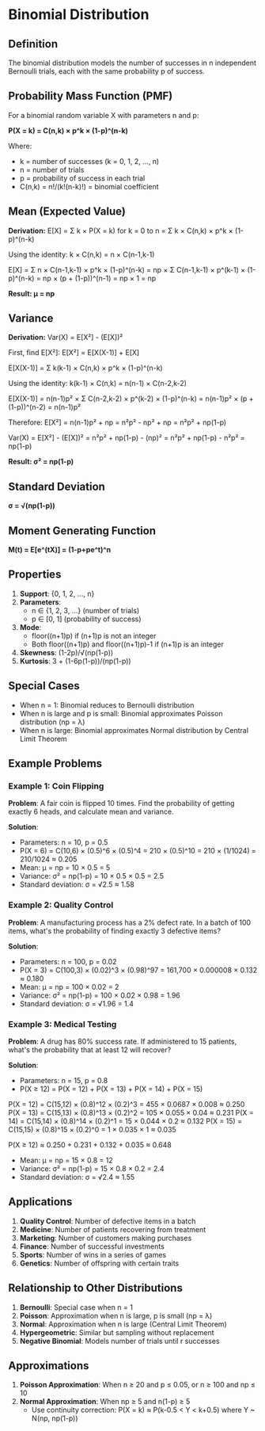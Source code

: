 # Binomial Distribution

## Definition
The binomial distribution models the number of successes in n independent Bernoulli trials, each with the same probability p of success.

## Probability Mass Function (PMF)
For a binomial random variable X with parameters n and p:

**P(X = k) = C(n,k) × p^k × (1-p)^(n-k)**

Where:
- k = number of successes (k = 0, 1, 2, ..., n)
- n = number of trials
- p = probability of success in each trial
- C(n,k) = n!/(k!(n-k)!) = binomial coefficient

## Mean (Expected Value)
**Derivation:**
E[X] = Σ k × P(X = k) for k = 0 to n
     = Σ k × C(n,k) × p^k × (1-p)^(n-k)

Using the identity: k × C(n,k) = n × C(n-1,k-1)

E[X] = Σ n × C(n-1,k-1) × p^k × (1-p)^(n-k)
     = np × Σ C(n-1,k-1) × p^(k-1) × (1-p)^(n-k)
     = np × (p + (1-p))^(n-1)
     = np × 1
     = np

**Result: μ = np**

## Variance
**Derivation:**
Var(X) = E[X²] - (E[X])²

First, find E[X²]:
E[X²] = E[X(X-1)] + E[X]

E[X(X-1)] = Σ k(k-1) × C(n,k) × p^k × (1-p)^(n-k)

Using the identity: k(k-1) × C(n,k) = n(n-1) × C(n-2,k-2)

E[X(X-1)] = n(n-1)p² × Σ C(n-2,k-2) × p^(k-2) × (1-p)^(n-k)
          = n(n-1)p² × (p + (1-p))^(n-2)
          = n(n-1)p²

Therefore:
E[X²] = n(n-1)p² + np
        = n²p² - np² + np
        = n²p² + np(1-p)

Var(X) = E[X²] - (E[X])²
       = n²p² + np(1-p) - (np)²
       = n²p² + np(1-p) - n²p²
       = np(1-p)

**Result: σ² = np(1-p)**

## Standard Deviation
**σ = √(np(1-p))**

## Moment Generating Function
**M(t) = E[e^(tX)] = (1-p+pe^t)^n**

## Properties
1. **Support**: {0, 1, 2, ..., n}
2. **Parameters**: 
   - n ∈ {1, 2, 3, ...} (number of trials)
   - p ∈ [0, 1] (probability of success)
3. **Mode**: 
   - floor((n+1)p) if (n+1)p is not an integer
   - Both floor((n+1)p) and floor((n+1)p)-1 if (n+1)p is an integer
4. **Skewness**: (1-2p)/√(np(1-p))
5. **Kurtosis**: 3 + (1-6p(1-p))/(np(1-p))

## Special Cases
- When n = 1: Binomial reduces to Bernoulli distribution
- When n is large and p is small: Binomial approximates Poisson distribution (np = λ)
- When n is large: Binomial approximates Normal distribution by Central Limit Theorem

## Example Problems

### Example 1: Coin Flipping
**Problem**: A fair coin is flipped 10 times. Find the probability of getting exactly 6 heads, and calculate mean and variance.

**Solution**:
- Parameters: n = 10, p = 0.5
- P(X = 6) = C(10,6) × (0.5)^6 × (0.5)^4
           = 210 × (0.5)^10
           = 210 × (1/1024)
           = 210/1024 ≈ 0.205
- Mean: μ = np = 10 × 0.5 = 5
- Variance: σ² = np(1-p) = 10 × 0.5 × 0.5 = 2.5
- Standard deviation: σ = √2.5 ≈ 1.58

### Example 2: Quality Control
**Problem**: A manufacturing process has a 2% defect rate. In a batch of 100 items, what's the probability of finding exactly 3 defective items?

**Solution**:
- Parameters: n = 100, p = 0.02
- P(X = 3) = C(100,3) × (0.02)^3 × (0.98)^97
           = 161,700 × 0.000008 × 0.132
           ≈ 0.180
- Mean: μ = np = 100 × 0.02 = 2
- Variance: σ² = np(1-p) = 100 × 0.02 × 0.98 = 1.96
- Standard deviation: σ = √1.96 = 1.4

### Example 3: Medical Testing
**Problem**: A drug has 80% success rate. If administered to 15 patients, what's the probability that at least 12 will recover?

**Solution**:
- Parameters: n = 15, p = 0.8
- P(X ≥ 12) = P(X = 12) + P(X = 13) + P(X = 14) + P(X = 15)

P(X = 12) = C(15,12) × (0.8)^12 × (0.2)^3 = 455 × 0.0687 × 0.008 ≈ 0.250
P(X = 13) = C(15,13) × (0.8)^13 × (0.2)^2 = 105 × 0.055 × 0.04 ≈ 0.231
P(X = 14) = C(15,14) × (0.8)^14 × (0.2)^1 = 15 × 0.044 × 0.2 ≈ 0.132
P(X = 15) = C(15,15) × (0.8)^15 × (0.2)^0 = 1 × 0.035 × 1 ≈ 0.035

P(X ≥ 12) ≈ 0.250 + 0.231 + 0.132 + 0.035 ≈ 0.648

- Mean: μ = np = 15 × 0.8 = 12
- Variance: σ² = np(1-p) = 15 × 0.8 × 0.2 = 2.4
- Standard deviation: σ = √2.4 ≈ 1.55

## Applications
1. **Quality Control**: Number of defective items in a batch
2. **Medicine**: Number of patients recovering from treatment
3. **Marketing**: Number of customers making purchases
4. **Finance**: Number of successful investments
5. **Sports**: Number of wins in a series of games
6. **Genetics**: Number of offspring with certain traits

## Relationship to Other Distributions
1. **Bernoulli**: Special case when n = 1
2. **Poisson**: Approximation when n is large, p is small (np = λ)
3. **Normal**: Approximation when n is large (Central Limit Theorem)
4. **Hypergeometric**: Similar but sampling without replacement
5. **Negative Binomial**: Models number of trials until r successes

## Approximations
1. **Poisson Approximation**: When n ≥ 20 and p ≤ 0.05, or n ≥ 100 and np ≤ 10
2. **Normal Approximation**: When np ≥ 5 and n(1-p) ≥ 5
   - Use continuity correction: P(X = k) ≈ P(k-0.5 < Y < k+0.5) where Y ~ N(np, np(1-p))
